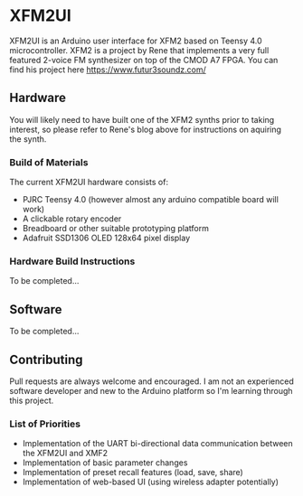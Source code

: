 # XFM2UI
XFM2UI is an Arduino user interface for XFM2 based on Teensy 4.0 microcontroller.
XFM2 is a project by Rene that implements a very full featured 2-voice FM synthesizer on top of the CMOD A7 FPGA.  You can find his project here https://www.futur3soundz.com/

## Hardware
You will likely need to have built one of the XFM2 synths prior to taking interest, so please refer to Rene's blog above for instructions on aquiring the synth.

### Build of Materials
The current XFM2UI hardware consists of:
- PJRC Teensy 4.0 (however almost any arduino compatible board will work)
- A clickable rotary encoder
- Breadboard or other suitable prototyping platform
- Adafruit SSD1306 OLED 128x64 pixel display

### Hardware Build Instructions

To be completed...

## Software
To be completed...

## Contributing
Pull requests are always welcome and encouraged.  I am not an experienced software developer and new to the Arduino platform so I'm learning through this project.

### List of Priorities
- Implementation of the UART bi-directional data communication between the XFM2UI and XMF2
- Implementation of basic parameter changes
- Implementation of preset recall features (load, save, share)
- Implementation of web-based UI (using wireless adapter potentially)
